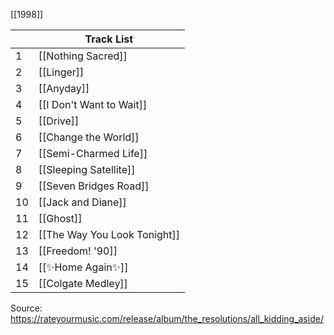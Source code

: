 [[1998]]

|     | Track List                   |
| --- | ---------------------------- |
| 1   | [[Nothing Sacred]]           |
| 2   | [[Linger]]                   |
| 3   | [[Anyday]]                   |
| 4   | [[I Don't Want to Wait]]     |
| 5   | [[Drive]]                    |
| 6   | [[Change the World]]         |
| 7   | [[Semi-Charmed Life]]        |
| 8   | [[Sleeping Satellite]]       |
| 9   | [[Seven Bridges Road]]       |
| 10  | [[Jack and Diane]]           |
| 11  | [[Ghost]]                    |
| 12  | [[The Way You Look Tonight]] |
| 13  | [[Freedom! '90]]             |
| 14  | [[✨Home Again✨]]               |
| 15  | [[Colgate Medley]]           |
Source: https://rateyourmusic.com/release/album/the_resolutions/all_kidding_aside/